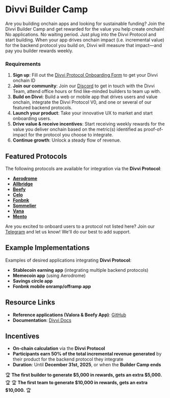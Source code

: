 # Divvi Builder Camp
Are you building onchain apps and looking for sustainable funding?
Join the Divvi Builder Camp and get rewarded for the value you help create onchain! No applications. No waiting period.
Just plug into the Divvi Protocol and start building. When your app drives onchain impact (i.e. incremental value) for the backend protocol you build on, Divvi will measure that impact—and pay you builder rewards weekly.


### Requirements
1. **Sign up**: Fill out the [Divvi Protocol Onboarding Form](https://docs.google.com/forms/d/1mPrrd6VxcJezenu7_zALkNSCQ8JJTQHnWPURo_CrL6c/edit) to get your Divvi onchain ID
2. **Join our community**: Join our [Discord](https://discord.com/invite/EaxZDhMuDn) to get in touch with the Divvi Team, attend office hours or find like-minded builders to team up with.
3. **Build on Divvi**: Build a web or mobile app that drives users and value onchain, integrate the Divvi Protocol V0, and one or several of our featured backend protocols.
3. **Launch your product**: Take your innovative UX to market and start onboarding users.
4. **Drive value & receive incentives**: Start receiving weekly rewards for the value you deliver onchain based on the metric(s) identified as proof-of-impact for the protocol you choose to integrate.
5. **Continue growth**: Unlock a steady flow of revenue.


## Featured Protocols
The following protocols are available for integration via the **Divvi Protocol**:

- **[Aerodrome](https://aerodrome.finance/)**
- **[Allbridge](https://allbridge.io/)**
- **[Beefy](https://beefy.com/)**
- **[Celo](https://celo.org/)**
- **[Fonbnk](https://www.fonbnk.com/)**
- **[Sommelier](https://www.sommelier.finance/)**
- **[Vana](https://www.vana.org/)**
- **[Mento](https://www.mento.org/)**

Are you excited to onboard users to a protocol not listed here? Join our [Telegram](https://t.me/letsdivvi) and let us know! We'll do our best to add support.

## Example Implementations
Examples of desired applications integrating **Divvi Protocol**:

- **Stablecoin earning app** (integrating multiple backend protocols)
- **Memecoin app** (using Aerodrome)
- **Savings circle app**
- **Fonbnk mobile onramp/offramp app**

## Resource Links
- **Reference applications (Valora & Beefy App)**: [GitHub](https://github.com/divvi-xyz)
- **Documentation**: [Divvi Docs](https://docs.Divvi.xyz/)

## Incentives
- **On-chain calculation** via the **Divvi Protocol**
- **Participants earn 50% of the total incremental revenue generated** by their product for the backend protocol they integrate
- **Duration**: Until **December 31st, 2025**, or when the **Builder Camp ends**

🏆 **The first builder to generate $5,000 in rewards, gets an extra $5,000.** 🏆
🏆 **The first team to generate $10,000 in rewards, gets an extra $10,000.** 🏆
